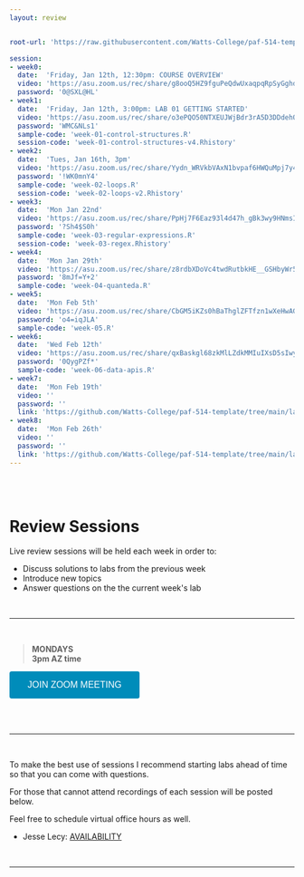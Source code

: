 ```yaml
---
layout: review


root-url: 'https://raw.githubusercontent.com/Watts-College/paf-514-template/main/review-sessions/'

session: 
- week0:
  date:  'Friday, Jan 12th, 12:30pm: COURSE OVERVIEW'  
  video: 'https://asu.zoom.us/rec/share/g8ooQ5HZ9fguPeQdwUxaqpqRpSyGghdFCMv6_1PdER0MYnPZ7zj41g8laD8RJJCw.Vh76k7MOdifOYVeU?startTime=1705088034000'
  password: '0@SXL@HL'
- week1:
  date:  'Friday, Jan 12th, 3:00pm: LAB 01 GETTING STARTED'  
  video: 'https://asu.zoom.us/rec/share/o3ePQO50NTXEUJWjBdr3rA5D3DDdehQl3GqvDvt8EOPmGYlxMOde_xG-xaM3CIRX.UMTLTZjuEOlsagR7'
  password: 'WMC&NLs1'
  sample-code: 'week-01-control-structures.R' 
  session-code: 'week-01-control-structures-v4.Rhistory' 
- week2:
  date:  'Tues, Jan 16th, 3pm'  
  video: 'https://asu.zoom.us/rec/share/Yydn_WRVkbVAxN1bvpaf6HWQuMpj7y4eg7wW2-b7Smtda10MlqvsYEn7A-zQHJTe.vlVF-U9dCs5mA-jN?startTime=1705442637000' 
  password: '!WK0mnY4'
  sample-code: 'week-02-loops.R' 
  session-code: 'week-02-loops-v2.Rhistory' 
- week3:
  date:  'Mon Jan 22nd'  
  video: 'https://asu.zoom.us/rec/share/PpHj7F6Eaz93l4d47h_gBk3wy9HNmsInn8WXAb-WAmc_4d5y2rz1xuyqiTtbnnvV.At825diC81PoJDuL?startTime=1705962245000'
  password: '?Sh4$S0h'
  sample-code: 'week-03-regular-expressions.R' 
  session-code: 'week-03-regex.Rhistory' 
- week4:
  date:  'Mon Jan 29th'  
  video: 'https://asu.zoom.us/rec/share/z8rdbXDoVc4twdRutbkHE__GSHbyWr5DY7VXYwHXdBPqEOtKl-Fgojl2Ez5NxuHQ.tYepI3W6AvugotaR'
  password: '8mJf=Y+2'
  sample-code: 'week-04-quanteda.R'
- week5:
  date:  'Mon Feb 5th'  
  video: 'https://asu.zoom.us/rec/share/CbGM5iKZs0hBaThglZFTfzn1wXeHwAGbVf19mWpt6geH2LxDZPN-Dh-v_tqszpjK.w-9vTqxtiHg2upsT'
  password: 'o4=iqJLA'  
  sample-code: 'week-05.R'  
- week6:
  date:  'Wed Feb 12th'  
  video: 'https://asu.zoom.us/rec/share/qxBaskgl68zkMlLZdkMMIuIXsD5sIwygWyN5rDbQ1W_LYwGuyeC6LNjt0kUAy_4.2GecGbSNTv1sUNng'
  password: '0QygPZf*'
  sample-code: 'week-06-data-apis.R'
- week7:
  date:  'Mon Feb 19th'  
  video: ''
  password: ''
  link: 'https://github.com/Watts-College/paf-514-template/tree/main/labs/batch-demo'
- week8:
  date:  'Mon Feb 26th'  
  video: ''
  password: ''
  link: 'https://github.com/Watts-College/paf-514-template/tree/main/labs/batch-demo'
---
```





<br><br>

# Review Sessions 

Live review sessions will be held each week in order to: 

* Discuss solutions to labs from the previous week 
* Introduce new topics 
* Answer questions on the the current week's lab 


<br> 
<hr>
<br>


> **MONDAYS**    
> **3pm AZ time** 

<a href='https://asu.zoom.us/j/89752412079' target=""> <button class="zoom">JOIN ZOOM MEETING</button></a>

<br>



<!--  **Add to your calendar:** <a target="_blank" href=""><img border="0" src="https://www.google.com/calendar/images/ext/gc_button1_en.gif"></a>  -->




<br> 
<hr>
<br>


To make the best use of sessions I recommend starting labs ahead of time so that you can come with questions. 

For those that cannot attend recordings of each session will be posted below. 

Feel free to schedule virtual office hours as well.   

* Jesse Lecy: [AVAILABILITY](https://www.calendar.com/lecy/meet30/)


<br> 
<hr>
<br>
<br>





<style>
.zoom {
  background-color: #008CBA; 
  border: none;
  color: white;
  padding: 15px 32px;
  text-align: center;
  text-decoration: none;
  display: inline-block;
  font-size: 16px;
  border-radius: 4px;
}
</style>




